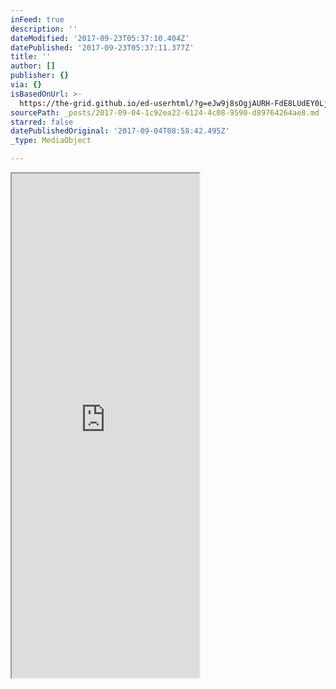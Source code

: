 ```yaml
---
inFeed: true
description: ''
dateModified: '2017-09-23T05:37:10.404Z'
datePublished: '2017-09-23T05:37:11.377Z'
title: ''
author: []
publisher: {}
via: {}
isBasedOnUrl: >-
  https://the-grid.github.io/ed-userhtml/?g=eJw9j8sOgjAURH-FdE8LUdEY0LjRGEkQNe6x99KWWKul2ujX-0KXZzIzmUlVbSuNQWt5RqRz53bMGBjeUmGMOCLlRrPaWN0yYMji-Wx5LvMtr9VFFHv76ONdVuvRCjahTJryGg-jPNo1zSwse7dCmtiHi8HKs5tC_66Zoj4gAELm7BVJ4BU4mZFhEpFAohLSdfCZdTAW0GbkxbqyQp1-lr_Q5SMyyU0F6iQopSn7npo8AbiFSlc
sourcePath: _posts/2017-09-04-1c92ea22-6124-4c08-9590-d89764264ae8.md
starred: false
datePublishedOriginal: '2017-09-04T08:58:42.495Z'
_type: MediaObject

---
```

<iframe src="https://the-grid.github.io/ed-userhtml/?g=eJw9j8sOgjAURH-FdE8LUdEY0LjRGEkQNe6x99KWWKul2ujX-0KXZzIzmUlVbSuNQWt5RqRz53bMGBjeUmGMOCLlRrPaWN0yYMji-Wx5LvMtr9VFFHv76ONdVuvRCjahTJryGg-jPNo1zSwse7dCmtiHi8HKs5tC_66Zoj4gAELm7BVJ4BU4mZFhEpFAohLSdfCZdTAW0GbkxbqyQp1-lr_Q5SMyyU0F6iQopSn7npo8AbiFSlc" height="807" style=""></iframe>